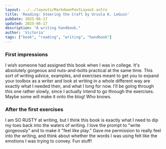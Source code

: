 ```yaml
---
layout: ../../layouts/MarkdownPostLayout.astro
title: 'Reading: Steering the Craft by Ursula K. LeGuin'
pubDate: 2025-06-17
updated: 2025-06-17
description: "A writing handbook."
author: 'Victoria'
tags: ["book", "reading", "writing", "handbook"]
---
```

### First impressions

I wish someone had assigned this book when I was in college. It's absolutely gorgeous and nuts-and-bolts practical at the same time. This sort of writing advice, examples, and exercises meant to get you to expand your toolbox as a writer and look at writing in a whole different way are exactly what I needed then, and what I long for now. I’ll be going through this one rather slowly, since I actually intend to go through the exercises. Maybe some will make it onto the blog! Who knows.

### After the first exercises

I am SO RUSTY at writing, but I think this book is exactly what I need to dip my toes back into the waters of writing. I love the prompt to "write gorgeously" and to make it "feel like play." Gave me permission to really feel into the writing, and think about whether the words I was using felt like the emotions I was trying to convey. Fun stuff!
